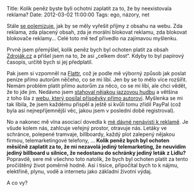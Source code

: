 Title: Kolik peněz byste byli ochotni zaplatit za to, že by neexistovala reklama?
Date: 2012-03-02 11:00:00
Tags: ego, názory, net

Stále
[se polemizuje](http://zdrojak.root.cz/clanky/slovo-sefredaktora/nazory/21359/vlakno/),
jak by se měly vyřešit příjmy z obsahu na webu. Zda reklama, zda
placený obsah, zda je morální blokovat reklamu, zda blokovat
blokovače reklamy… Celé toto mě teď přivedlo na zajímavou
myšlenku.

Prvně jsem přemýšlel, kolik peněz bych byl ochoten platit za obsah
[Zdroják.cz](http://www.zdrojak.cz) a přišel jsem na to, že asi
„celkem dost“. Kdyby to byl papírový časopis, určitě bych si jej
předplatil.

Pak jsem si vzpomněl na
[Flattr](http://jilm.cz/libi-se-ti-co-ctes-zadarmo-na-internetu-nelaj),
což je podle mě výborný způsob jak poslat peníze přímo autorům
něčeho, co se mi líbí. Jen by se to mělo více rozšířit. Nemám
problém platit přímo autorům za něco, co se mi líbí, ale chci
vědět, že to jde jim. Nedávno jsem
[stahoval nějakou jazzovou hudbu](http://www.rozhlas.cz/jazz/novinky/_zprava/jazz-sampler-no-4-stahujte-zdarma-nujazz-a-jazzove-remixy--993070)
a většina z toho šla
z [webu, který posílal příspěvky přímo autorovi](http://bandcamp.com/).
Myšlenka se mi tak líbila, že jsem každému přispěl a ještě si kvůli
tomu zřídil PayPal (což byla asi nejnepříjemnější věc, jakou jsem
v poslední době registroval).

No a nakonec mě vlna asociací dovedla
k [mé dávné nenávisti k reklamě](http://blog.javorek.net/spam-vsude-kolem-nas/).
Je všude kolem nás, zahlcuje veřejný prostor, otravuje nás. Letáky
ve schránce, polepené tramvaje, billboardy, každý plot zalepený
nějakou firmou, telemarketingové telefony, …
**Kolik peněz bych byl ochoten měsíčně zaplatit za to, že mi nezavolá jediný telemarketing, že neuvidím jediný billboard u silnice, že nedostanu do schránky jediný leták z Lidlu?**
Popravdě, sere mě všechno toto natolik, že bych byl ochoten platit
za tento pročištěný život poměrně hodně. Asi i tisíce, připočítal
bych to k nájmu, elektřině, plynu, vodě a internetu jako základní
životní výdaj.

A co vy?